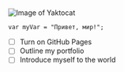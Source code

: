 # 
![Image of Yaktocat](https://octodex.github.com/images/yaktocat.png)
``` джаваскрипт
var myVar = "Привет, мир!";
```
- [ ] Turn on GitHub Pages
- [ ] Outline my portfolio
- [ ] Introduce myself to the world
